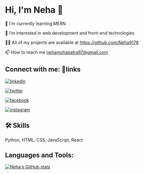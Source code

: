 # Hi, I'm Neha 👋





🧠 I'm currently learning MERN 

👀 I’m interested in web development and front-end technologies

👨‍💻 All of my projects are available at https://github.com/Neha9178

📫 How to reach me nehamohapatra97@gmail.com



## Connect with me: 🔗links
[![linkedin](https://img.shields.io/badge/linkedin-0A66C2?style=for-the-badge&logo=linkedin&logoColor=white)](https://www.linkedin.com/in/subhasmita-mohapatra-8b32b4261)

[![twitter](https://img.shields.io/badge/twitter-1DA1F2?style=for-the-badge&logo=twitter&logoColor=white)](https://twitter.com/Nehaa_Mohapatra)

[![facebook](https://img.shields.io/badge/Facebook-1877F2?style=for-the-badge&logo=facebook&logoColor=white)](https://www.facebook.com/neha.mohapatra.5203)

[![instagram](https://img.shields.io/badge/Instagram-E4405F?style=for-the-badge&logo=instagram&logoColor=white)](https://instagram.com/_ruch.iiii)




## 🛠 Skills
Python, HTML, CSS, JavaScript, React

## Languages and Tools:
[![Neha's GitHub stats](https://github-readme-stats.vercel.app/api?username=Neha9178)](https://github.com/Neha9178/github-readme-stats)

